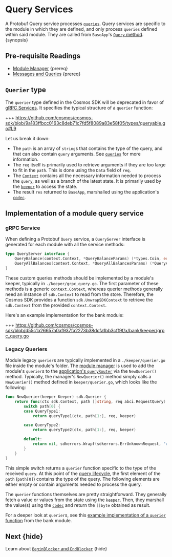 <!--
order: 5
-->

# Query Services

A Protobuf Query service processes [`queries`](./messages-and-queries.md#queries). Query services are specific to the module in which they are defined, and only process `queries` defined within said module. They are called from `BaseApp`'s [`Query` method](../core/baseapp.md#query). {synopsis}

## Pre-requisite Readings

* [Module Manager](./module-manager.md) {prereq}
* [Messages and Queries](./messages-and-queries.md) {prereq}

## `Querier` type

The `querier` type defined in the Cosmos SDK will be deprecated in favor of [gRPC Services](#grpc-service). It specifies the typical structure of a `querier` function:

+++ https://github.com/cosmos/cosmos-sdk/blob/9a183ffbcc0163c8deb71c7fd5f8089a83e58f05/types/queryable.go#L9

Let us break it down:

* The `path` is an array of `string`s that contains the type of the query, and that can also contain `query` arguments. See [`queries`](./messages-and-queries.md#queries) for more information.
* The `req` itself is primarily used to retrieve arguments if they are too large to fit in the `path`. This is done using the `Data` field of `req`.
* The [`Context`](../core/context.md) contains all the necessary information needed to process the `query`, as well as a branch of the latest state. It is primarily used by the [`keeper`](./keeper.md) to access the state.
* The result `res` returned to `BaseApp`, marshalled using the application's [`codec`](../core/encoding.md).

## Implementation of a module query service

### gRPC Service

When defining a Protobuf `Query` service, a `QueryServer` interface is generated for each module with all the service methods:

```go
type QueryServer interface {
	QueryBalance(context.Context, *QueryBalanceParams) (*types.Coin, error)
	QueryAllBalances(context.Context, *QueryAllBalancesParams) (*QueryAllBalancesResponse, error)
}
```

These custom queries methods should be implemented by a module's keeper, typically in `./keeper/grpc_query.go`. The first parameter of these methods is a generic `context.Context`, whereas querier methods generally need an instance of `sdk.Context` to read
from the store. Therefore, the Cosmos SDK provides a function `sdk.UnwrapSDKContext` to retrieve the `sdk.Context` from the provided
`context.Context`.

Here's an example implementation for the bank module:

+++ https://github.com/cosmos/cosmos-sdk/blob/d55c1a26657a0af937fa2273b38dcfa1bb3cff9f/x/bank/keeper/grpc_query.go

### Legacy Queriers

Module legacy `querier`s are typically implemented in a `./keeper/querier.go` file inside the module's folder. The [module manager](./module-manager.md) is used to add the module's `querier`s to the [application's `queryRouter`](../core/baseapp.md#query-routing) via the `NewQuerier()` method. Typically, the manager's `NewQuerier()` method simply calls a `NewQuerier()` method defined in `keeper/querier.go`, which looks like the following:

```go
func NewQuerier(keeper Keeper) sdk.Querier {
	return func(ctx sdk.Context, path []string, req abci.RequestQuery) ([]byte, error) {
		switch path[0] {
		case QueryType1:
			return queryType1(ctx, path[1:], req, keeper)

		case QueryType2:
			return queryType2(ctx, path[1:], req, keeper)

		default:
			return nil, sdkerrors.Wrapf(sdkerrors.ErrUnknownRequest, "unknown %s query endpoint: %s", types.ModuleName, path[0])
		}
	}
}
```

This simple switch returns a `querier` function specific to the type of the received `query`. At this point of the [query lifecycle](../basics/query-lifecycle.md), the first element of the `path` (`path[0]`) contains the type of the query. The following elements are either empty or contain arguments needed to process the query.

The `querier` functions themselves are pretty straightforward. They generally fetch a value or values from the state using the [`keeper`](./keeper.md). Then, they marshall the value(s) using the [`codec`](../core/encoding.md) and return the `[]byte` obtained as result.

For a deeper look at `querier`s, see this [example implementation of a `querier` function](https://github.com/cosmos/cosmos-sdk/blob/7f59723d889b69ca19966167f0b3a7fec7a39e53/x/gov/keeper/querier.go) from the bank module.

## Next {hide}

Learn about [`BeginBlocker` and `EndBlocker`](./beginblock-endblock.md) {hide}
